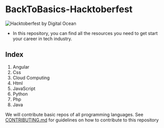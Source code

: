 # BackToBasics-Hacktoberfest
![Hacktoberfest by Digital Ocean](https://raw.githubusercontent.com/mahawiki/BackToBasics-Hacktoberfest/main/hacktoberfest.svg "Hacktoberfest")
 - In this repository, you can find all the resources you need to get start your career in tech industry. 

## Index
 1. Angular 
 2. Css
 3. Cloud Computing
 4. Html
 5. JavaScript
 6. Python
 7. Php
 8. Java
 
We will contribute basic repos of all programming languages. See [CONTRIBUTING.md](https://github.com/mahawiki/BackToBasics-Hacktoberfest/blob/main/CONTRIBUTING.md) for guidelines on how to contribute to this repository
